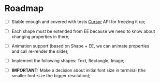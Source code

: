 # Roadmap

- [ ] Stable enough and covered with tests [Cursor](https://github.com/kittikjs/cursor) API for freezing it up;

- [ ] Each shape must be extended from EE because we need to know about changing properties in there;

- [ ] Animation support (based on Shape + EE, we can animate properties and call re-render the slide);

- [ ] Implement the following shapes: Text, Rectangle, Image;

- [ ] **IMPORTANT:** Make a decision about initial font size in terminal (the smaller font-size the bigger resolution);
